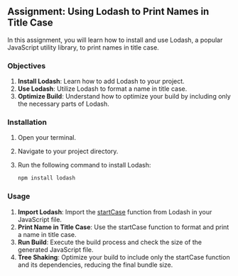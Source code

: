 ## Assignment: Using Lodash to Print Names in Title Case

In this assignment, you will learn how to install and use Lodash, a popular JavaScript utility library, to print names in title case.

### Objectives

1. **Install Lodash**: Learn how to add Lodash to your project.
2. **Use Lodash**: Utilize Lodash to format a name in title case.
3. **Optimize Build**: Understand how to optimize your build by including only the necessary parts of Lodash.


### Installation

1. Open your terminal.
2. Navigate to your project directory.
3. Run the following command to install Lodash:

    ```sh
    npm install lodash
    ```

### Usage

1. **Import Lodash**: Import the [startCase](https://lodash.com/docs/4.17.15#startCase) function from Lodash in your JavaScript file.
2. **Print Name in Title Case**: Use the startCase function to format and print a name in title case.
3. **Run Build**: Execute the build process and check the size of the generated JavaScript file.
4. **Tree Shaking**: Optimize your build to include only the startCase function and its dependencies, reducing the final bundle size.
